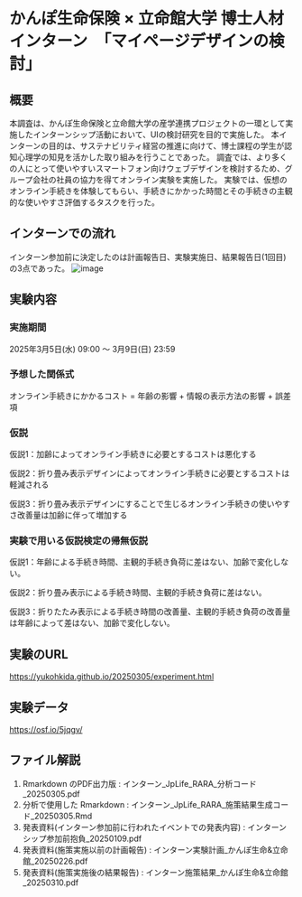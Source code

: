 # かんぽ生命保険 × 立命館大学 博士人材インターン　「マイページデザインの検討」

## 概要

本調査は、かんぽ生命保険と立命館大学の産学連携プロジェクトの一環として実施したインターンシップ活動において、UIの検討研究を目的で実施した。
本インターンの目的は、サステナビリティ経営の推進に向けて、博士課程の学生が認知心理学の知見を活かした取り組みを行うことであった。
調査では、より多くの人にとって使いやすいスマートフォン向けウェブデザインを検討するため、グループ会社の社員の協力を得てオンライン実験を実施した。
実験では、仮想のオンライン手続きを体験してもらい、手続きにかかった時間とその手続きの主観的な使いやすさ評価するタスクを行った。

## インターンでの流れ

インターン参加前に決定したのは計画報告日、実験実施日、結果報告日(1回目)の3点であった。
![image](https://github.com/user-attachments/assets/17ff8b25-aca7-4cce-9e34-18a40663ee1f)

## 実験内容

### 実施期間

2025年3月5日(水) 09:00 〜 3月9日(日) 23:59

### 予想した関係式

オンライン手続きにかかるコスト = 年齢の影響 + 情報の表示方法の影響 + 誤差項

### 仮説

仮説1：加齢によってオンライン手続きに必要とするコストは悪化する

仮説2：折り畳み表示デザインによってオンライン手続きに必要とするコストは軽減される

仮説3：折り畳み表示デザインにすることで生じるオンライン手続きの使いやすさ改善量は加齢に伴って増加する

### 実験で用いる仮説検定の帰無仮説

仮説1：年齢による手続き時間、主観的手続き負荷に差はない、加齢で変化しない。

仮説2：折り畳み表示による手続き時間、主観的手続き負荷に差はない。

仮説3：折りたたみ表示による手続き時間の改善量、主観的手続き負荷の改善量は年齢によって差はない、加齢で変化しない。

## 実験のURL

https://yukohkida.github.io/20250305/experiment.html

## 実験データ

https://osf.io/5jqgv/

## ファイル解説

1. Rmarkdown のPDF出力版 : インターン_JpLife_RARA_分析コード_20250305.pdf
2. 分析で使用した Rmarkdown : インターン_JpLife_RARA_施策結果生成コード_20250305.Rmd
3. 発表資料(インターン参加前に行われたイベントでの発表内容) : インターンシップ参加前抱負_20250109.pdf
4. 発表資料(施策実施以前の計画報告) : インターン実験計画_かんぽ生命&立命館_20250226.pdf
5. 発表資料(施策実施後の結果報告) :  インターン施策結果_かんぽ生命&立命館_20250310.pdf
